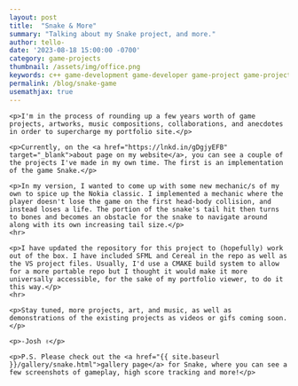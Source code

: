 ```yaml
---
layout: post
title:  "Snake & More"
summary: "Talking about my Snake project, and more."
author: tello-
date: '2023-08-18 15:00:00 -0700'
category: game-projects
thumbnail: /assets/img/office.png
keywords: c++ game-development game-developer game-project game-projects game-implementation self-starter
permalink: /blog/snake-game
usemathjax: true
---
```



    <p>I'm in the process of rounding up a few years worth of game projects, artworks, music compositions, collaborations, and anecdotes in order to supercharge my portfolio site.</p>

    <p>Currently, on the <a href="https://lnkd.in/gDgjyEFB" target="_blank">about page on my website</a>, you can see a couple of the projects I've made in my own time. The first is an implementation of the game Snake.</p>
    
    <p>In my version, I wanted to come up with some new mechanic/s of my own to spice up the Nokia classic. I implemented a mechanic where the player doesn't lose the game on the first head-body collision, and instead loses a life. The portion of the snake's tail hit then turns to bones and becomes an obstacle for the snake to navigate around along with its own increasing tail size.</p>
    <hr>

    <p>I have updated the repository for this project to (hopefully) work out of the box. I have included SFML and Cereal in the repo as well as the VS project files. Usually, I'd use a CMAKE build system to allow for a more portable repo but I thought it would make it more universally accessible, for the sake of my portfolio viewer, to do it this way.</p>
    <hr>

    <p>Stay tuned, more projects, art, and music, as well as demonstrations of the existing projects as videos or gifs coming soon.</p>
    
    <p>-Josh ✌</p>

    <p>P.S. Please check out the <a href="{{ site.baseurl }}/gallery/snake.html">gallery page</a> for Snake, where you can see a few screenshots of gameplay, high score tracking and more!</p>

